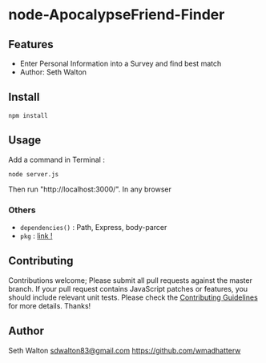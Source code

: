 # node-ApocalypseFriend-Finder



## Features

 - Enter Personal Information into a Survey and find best match
 - Author: Seth Walton

## Install

`npm install`

## Usage

Add a command in Terminal :
```
node server.js
```

Then run "http://localhost:3000/". In any browser


### Others
 - `dependencies()` : Path, Express, body-parcer
 - `pkg` : [link !](/package.json?raw=true "Pkg")



## Contributing

Contributions welcome; Please submit all pull requests against the master branch. If your pull request contains JavaScript patches or features, you should include relevant unit tests. Please check the [Contributing Guidelines](contributng.md) for more details. Thanks!

## Author

Seth Walton <sdwalton83@gmail.com> https://github.com/wmadhatterw
